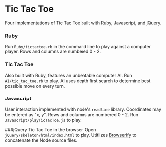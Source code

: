 
# Tic Tac Toe
Four implementations of Tic Tac Toe built with Ruby, Javascript, and jQuery.

### Ruby
Run `Ruby/tictactoe.rb` in the command line to play against a computer player.  Rows and columns are numbered 0 - 2.

### Tic Tac Toe
Also built with Ruby, features an unbeatable computer AI.  Run `AI/tic_tac_toe.rb` to play.  AI uses depth first search to determine best possible move on every turn.

### Javascript
User interaction implemented with node's `readline` library. Coordinates may be entered as "x, y".  Rows and columns are numbered 0 - 2.  Run `Javascript/playTicTacToe.js` to play.

###jQuery
Tic Tac Toe in the browser.  Open `jQuery/skeleton/html/index.html` to play.  Utitlizes [Browserify](http://browserify.org/) to concatenate the Node
source files.